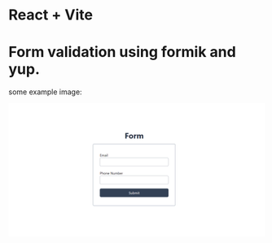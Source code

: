 # React + Vite

# Form validation using formik and yup.

some example image:

![Example Image](images/image.png)
